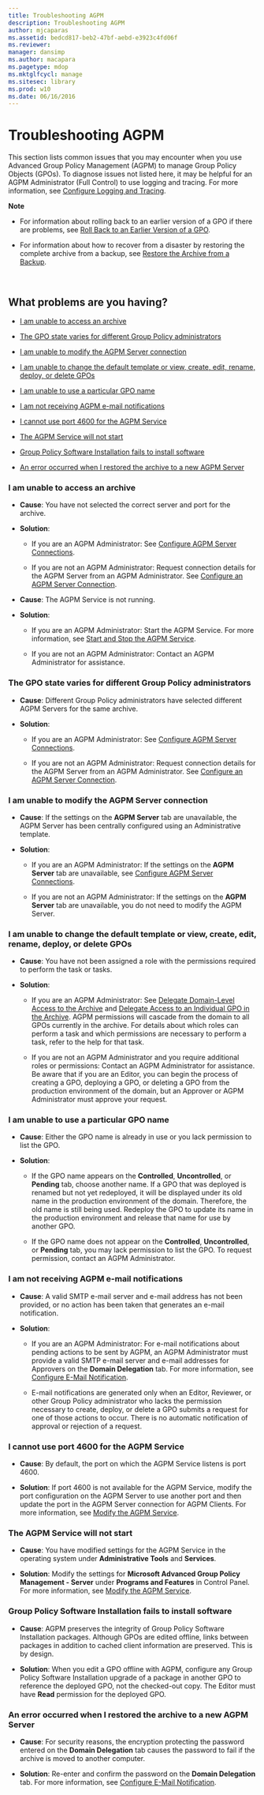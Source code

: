 ```yaml
---
title: Troubleshooting AGPM
description: Troubleshooting AGPM
author: mjcaparas
ms.assetid: bedcd817-beb2-47bf-aebd-e3923c4fd06f
ms.reviewer: 
manager: dansimp
ms.author: macapara
ms.pagetype: mdop
ms.mktglfcycl: manage
ms.sitesec: library
ms.prod: w10
ms.date: 06/16/2016
---
```



# Troubleshooting AGPM


This section lists common issues that you may encounter when you use Advanced Group Policy Management (AGPM) to manage Group Policy Objects (GPOs). To diagnose issues not listed here, it may be helpful for an AGPM Administrator (Full Control) to use logging and tracing. For more information, see [Configure Logging and Tracing](configure-logging-and-tracing-agpm40.md).

**Note**  
-   For information about rolling back to an earlier version of a GPO if there are problems, see [Roll Back to an Earlier Version of a GPO](roll-back-to-an-earlier-version-of-a-gpo-agpm40.md).

-   For information about how to recover from a disaster by restoring the complete archive from a backup, see [Restore the Archive from a Backup](restore-the-archive-from-a-backup-agpm40.md).

 

## What problems are you having?


-   [I am unable to access an archive](#bkmk-access-an-archive)

-   [The GPO state varies for different Group Policy administrators](#bkmk-state-varies)

-   [I am unable to modify the AGPM Server connection](#bkmk-modify-archive-location)

-   [I am unable to change the default template or view, create, edit, rename, deploy, or delete GPOs](#bkmk-perform-task)

-   [I am unable to use a particular GPO name](#bkmk-use-particular-name)

-   [I am not receiving AGPM e-mail notifications](#bkmk-email)

-   [I cannot use port 4600 for the AGPM Service](#bkmk-port)

-   [The AGPM Service will not start](#bkmk-not-start)

-   [Group Policy Software Installation fails to install software](#bkmk-software-installation)

-   [An error occurred when I restored the archive to a new AGPM Server](#bkmk-error-on-restore)

### <a href="" id="bkmk-access-an-archive"></a>I am unable to access an archive

-   **Cause**: You have not selected the correct server and port for the archive.

-   **Solution**:

    -   If you are an AGPM Administrator: See [Configure AGPM Server Connections](configure-agpm-server-connections-agpm40.md).

    -   If you are not an AGPM Administrator: Request connection details for the AGPM Server from an AGPM Administrator. See [Configure an AGPM Server Connection](configure-an-agpm-server-connection-agpm40.md).

-   **Cause**: The AGPM Service is not running.

-   **Solution**:

    -   If you are an AGPM Administrator: Start the AGPM Service. For more information, see [Start and Stop the AGPM Service](start-and-stop-the-agpm-service-agpm40.md).

    -   If you are not an AGPM Administrator: Contact an AGPM Administrator for assistance.

### <a href="" id="bkmk-state-varies"></a>The GPO state varies for different Group Policy administrators

-   **Cause**: Different Group Policy administrators have selected different AGPM Servers for the same archive.

-   **Solution**:

    -   If you are an AGPM Administrator: See [Configure AGPM Server Connections](configure-agpm-server-connections-agpm40.md).

    -   If you are not an AGPM Administrator: Request connection details for the AGPM Server from an AGPM Administrator. See [Configure an AGPM Server Connection](configure-an-agpm-server-connection-agpm40.md).

### <a href="" id="bkmk-modify-archive-location"></a>I am unable to modify the AGPM Server connection

-   **Cause**: If the settings on the **AGPM Server** tab are unavailable, the AGPM Server has been centrally configured using an Administrative template.

-   **Solution**:

    -   If you are an AGPM Administrator: If the settings on the **AGPM Server** tab are unavailable, see [Configure AGPM Server Connections](configure-agpm-server-connections-agpm40.md).

    -   If you are not an AGPM Administrator: If the settings on the **AGPM Server** tab are unavailable, you do not need to modify the AGPM Server.

### <a href="" id="bkmk-perform-task"></a>I am unable to change the default template or view, create, edit, rename, deploy, or delete GPOs

-   **Cause**: You have not been assigned a role with the permissions required to perform the task or tasks.

-   **Solution**:

    -   If you are an AGPM Administrator: See [Delegate Domain-Level Access to the Archive](delegate-domain-level-access-to-the-archive-agpm40.md) and [Delegate Access to an Individual GPO in the Archive](delegate-access-to-an-individual-gpo-in-the-archive-agpm40.md). AGPM permissions will cascade from the domain to all GPOs currently in the archive. For details about which roles can perform a task and which permissions are necessary to perform a task, refer to the help for that task.

    -   If you are not an AGPM Administrator and you require additional roles or permissions: Contact an AGPM Administrator for assistance. Be aware that if you are an Editor, you can begin the process of creating a GPO, deploying a GPO, or deleting a GPO from the production environment of the domain, but an Approver or AGPM Administrator must approve your request.

### <a href="" id="bkmk-use-particular-name"></a>I am unable to use a particular GPO name

-   **Cause**: Either the GPO name is already in use or you lack permission to list the GPO.

-   **Solution**:

    -   If the GPO name appears on the **Controlled**, **Uncontrolled**, or **Pending** tab, choose another name. If a GPO that was deployed is renamed but not yet redeployed, it will be displayed under its old name in the production environment of the domain. Therefore, the old name is still being used. Redeploy the GPO to update its name in the production environment and release that name for use by another GPO.

    -   If the GPO name does not appear on the **Controlled**, **Uncontrolled**, or **Pending** tab, you may lack permission to list the GPO. To request permission, contact an AGPM Administrator.

### <a href="" id="bkmk-email"></a>I am not receiving AGPM e-mail notifications

-   **Cause**: A valid SMTP e-mail server and e-mail address has not been provided, or no action has been taken that generates an e-mail notification.

-   **Solution**:

    -   If you are an AGPM Administrator: For e-mail notifications about pending actions to be sent by AGPM, an AGPM Administrator must provide a valid SMTP e-mail server and e-mail addresses for Approvers on the **Domain Delegation** tab. For more information, see [Configure E-Mail Notification](configure-e-mail-notification-agpm40.md).

    -   E-mail notifications are generated only when an Editor, Reviewer, or other Group Policy administrator who lacks the permission necessary to create, deploy, or delete a GPO submits a request for one of those actions to occur. There is no automatic notification of approval or rejection of a request.

### <a href="" id="bkmk-port"></a>I cannot use port 4600 for the AGPM Service

-   **Cause**: By default, the port on which the AGPM Service listens is port 4600.

-   **Solution**: If port 4600 is not available for the AGPM Service, modify the port configuration on the AGPM Server to use another port and then update the port in the AGPM Server connection for AGPM Clients. For more information, see [Modify the AGPM Service](modify-the-agpm-service-agpm40.md).

### <a href="" id="bkmk-not-start"></a>The AGPM Service will not start

-   **Cause**: You have modified settings for the AGPM Service in the operating system under **Administrative Tools** and **Services**.

-   **Solution**: Modify the settings for **Microsoft Advanced Group Policy Management - Server** under **Programs and Features** in Control Panel. For more information, see [Modify the AGPM Service](modify-the-agpm-service-agpm40.md).

### <a href="" id="bkmk-software-installation"></a>Group Policy Software Installation fails to install software

-   **Cause**: AGPM preserves the integrity of Group Policy Software Installation packages. Although GPOs are edited offline, links between packages in addition to cached client information are preserved. This is by design.

-   **Solution**: When you edit a GPO offline with AGPM, configure any Group Policy Software Installation upgrade of a package in another GPO to reference the deployed GPO, not the checked-out copy. The Editor must have **Read** permission for the deployed GPO.

### <a href="" id="bkmk-error-on-restore"></a>An error occurred when I restored the archive to a new AGPM Server

-   **Cause**: For security reasons, the encryption protecting the password entered on the **Domain Delegation** tab causes the password to fail if the archive is moved to another computer.

-   **Solution**: Re-enter and confirm the password on the **Domain Delegation** tab. For more information, see [Configure E-Mail Notification](configure-e-mail-notification-agpm40.md).

 

 





